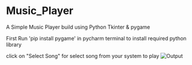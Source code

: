 # Music_Player
A Simple Music Player build using Python Tkinter & pygame

First Run 'pip install pygame' in pycharm terminal to install required python library

click on "Select Song" for select song from your system to play
![Output](https://user-images.githubusercontent.com/84240276/205378039-908a4d04-14e8-4670-b846-64620e137384.JPG)

